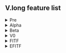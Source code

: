 <h2>V.long feature list</h2>

<details>
 <summary>Pre</summary>
 
**fc-core***  
Why: needed to function
 
**fc-core-adminClient**  
Why: fat-controller

**fc-core-tunnelVM-tunnelAPI-glider**  
Why: needed to have multi-protocol support (without months of work)

</details>
 
<details>
 <summary>Alpha</summary>

**Bash-app**  
Why:  easy configurability via terminal. 

</details>

<details>
 <summary>Beta</summary>

**barebones-gui**  
Why:  get users on-board for beta   

</details>
  
<details>
 <summary>V0</summary>

**simple-gui**  
Why:  easy-to-use for v0

</details>

<details>
 <summary>FITF</summary>
 
 **net-protocol support via APIs**  
Why: improve speed, stability and remove dependency on external projects with restrictive licences

**plugins-API**  
Why: this is a pivotal step to something approaching true anonymity. (e.g: super cool browser plugins :P)


</details>


<details>
 <summary>EFITF</summary>

 **OS-layer-API**  
Why: so we can rinse the $ from SecureView (jks, it's so to reduce dependency on a single 'OS-layer' - but this is EFITF rc).


</details>
 
